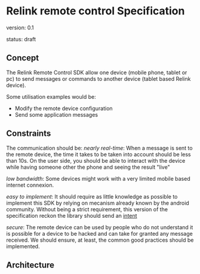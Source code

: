 Relink remote control Specification
===================================

version: 0.1

status: draft


Concept
-------

The Relink Remote Control SDK allow one device (mobile phone, tablet or pc) to send messages or commands to another device (tablet based Relink device).

Some utilisation examples would be:
- Modify the remote device configuration
- Send some application messages

Constraints
-----------
The communication should be:
  *nearly real-time*: When a message is sent to the remote device, the time it takes to be taken into account should be less than 10s. On the user side, you should be able to interact with the device while having someone other the phone and seeing the result "live"
  
  *low bandwidth*: Some devices might work with a very limited mobile based internet connexion.
  
  *easy to implement*: It should require as little knowledge as possible to implement this SDK by relying on mecanism already known by the android community. Without being a strict requirement, this version of the specification reckon the library should send an [intent](https://developer.android.com/reference/android/content/Intent.html "Intent")
  
  *secure*: The remote device can be used by people who do not understand it is possible for a device to be hacked and can take for granted any message received. We should ensure, at least, the common good practices should be implemented.


Architecture
------------



